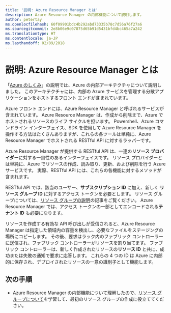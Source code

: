 ```yaml
---
title: '説明: Azure Resource Manager とは'
description: Azure Resource Manager の内部機能について説明します。
author: petertay
ms.openlocfilehash: 60f09901bdc4b292abd73335b78c7d56a76f27a6
ms.sourcegitcommit: 2e8b06e9c07875d65b91d5431bfd4bc465a7a242
ms.translationtype: HT
ms.contentlocale: ja-JP
ms.lasthandoff: 02/09/2018
---
```

# <a name="explainer-what-is-azure-resource-manager"></a>説明: Azure Resource Manager とは

「[Azure のしくみ](azure-explainer.md)」の説明では、Azure の内部アーキテクチャについて説明しました。 このアーキテクチャには、内部の Azure サービスを管理する分散アプリケーションをホストするフロント エンドが含まれています。

Azure フロント エンドには、Azure Resource Manager と呼ばれるサービスが含まれています。 Azure Resource Manager は、作成から削除まで、Azure でホストされるリソースのライフ サイクルを担います。 Powershell、Azure コマンドライン インターフェイス、SDK を使用して Azure Resource Manager を操作する方法はたくさんありますが、これらの各ツールは単純に、Azure Resource Manager でホストされる RESTful API に対するラッパーです。

Azure Resource Manager が提供する RESTful API は、一連の**リソース プロバイダー**に対する一貫性のあるインターフェイスです。 リソース プロバイダーとは単純に、Azure でリソースの作成、読み取り、更新、および削除を行う Azure サービスです。 実際、RESTful API には、これらの各機能に対するメソッドが含まれます。 

RESTful API では、該当のユーザー、**サブスクリプション ID** に加え、新しく **リソース グループ ID** に対するアクセス トークンを必要とします。 リソース グループについては、[リソース グループの説明](resource-group-explainer.md)の記事をご覧ください。 Azure Resource Manager では、アクセス トークンの一部としてエンコードされる**テナント ID** も必要になります。 

リソースを作成する有効な API 呼び出しが受信されると、Azure Resource Manager は指定した領域内の容量を検出し、必要なファイルをステージングの場所にコピーします。 その後、要求はラック内のファブリック コントローラーに送信され、ファブリック コントローラーがリソースを割り当てます。 ファブリック コントローラーは、新しく作成されたリソースの**リソース ID** と共に、成功または失敗の通知で要求に応答します。 これらの 4 つの ID は Azure に内部的に保存され、デプロイされたリソースの一意の識別子として機能します。

## <a name="next-steps"></a>次の手順

* Azure Resource Manager の内部機能について理解したので、[リソース グループについて](resource-group-explainer.md)を学習して、最初のリソース グループの作成に役立ててください。
